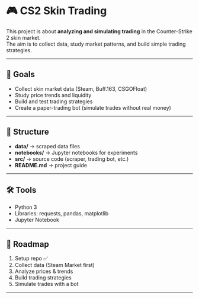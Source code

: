 # 🎮 CS2 Skin Trading

This project is about **analyzing and simulating trading** in the Counter-Strike 2 skin market.  
The aim is to collect data, study market patterns, and build simple trading strategies.

---

## 📌 Goals
- Collect skin market data (Steam, Buff.163, CSGOFloat)
- Study price trends and liquidity
- Build and test trading strategies
- Create a paper-trading bot (simulate trades without real money)

---

## 📂 Structure
- **data/** → scraped data files  
- **notebooks/** → Jupyter notebooks for experiments  
- **src/** → source code (scraper, trading bot, etc.)  
- **README.md** → project guide  

---

## 🛠️ Tools
- Python 3  
- Libraries: requests, pandas, matplotlib  
- Jupyter Notebook  

---

## 🚀 Roadmap
1. Setup repo ✅  
2. Collect data (Steam Market first)  
3. Analyze prices & trends  
4. Build trading strategies  
5. Simulate trades with a bot  

---
